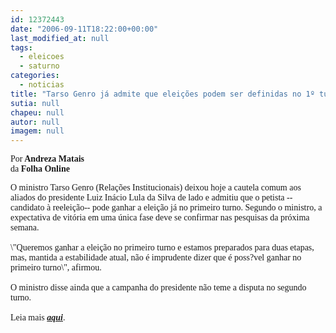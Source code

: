 ```yaml
---
id: 12372443
date: "2006-09-11T18:22:00+00:00"
last_modified_at: null
tags:
  - eleicoes
  - saturno
categories:
  - noticias
title: "Tarso Genro já admite que eleições podem ser definidas no 1º turno"
sutia: null
chapeu: null
autor: null
imagem: null
---
```

<p><P><FONT face=Verdana>Por<STRONG> Andreza Matais<BR></STRONG></FONT><FONT face=Verdana>da <B>Folha Online</P></B></FONT></p>
<p><P><FONT face=Verdana>O ministro Tarso Genro (Relações Institucionais) deixou hoje a cautela comum aos aliados do presidente Luiz Inácio Lula da Silva de lado e admitiu que o petista --candidato à reeleição-- pode ganhar a eleição já no primeiro turno. Segundo o ministro, a expectativa de vitória em uma única fase deve se confirmar nas pesquisas da próxima semana.<BR><BR>\"Queremos ganhar a eleição no primeiro turno e estamos preparados para duas etapas, mas, mantida a estabilidade atual, não é imprudente dizer que é poss?vel ganhar no primeiro turno\", afirmou.<BR><BR>O ministro disse ainda que a campanha do presidente não teme a disputa no segundo turno.<BR><BR>Leia mais <A href=\"https://www1.folha.uol.com.br/folha/brasil/ult96u82860.shtml\" target=_blank><STRONG><EM>aqui</EM></STRONG></A>.</FONT></P> </p>
